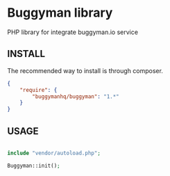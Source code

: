 Buggyman library
========

PHP library for integrate buggyman.io service

INSTALL
-------

The recommended way to install is through composer.

```json
{
    "require": {
        "buggymanhq/buggyman": "1.*"
    }
}
```

USAGE
-----

```php

include "vendor/autoload.php";

Buggyman::init();

```


